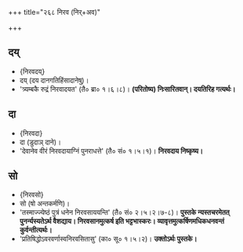+++
title="२६८ निरव (निर्+अव)"

+++

## दय्
- {निरवदय्}
- दय् (दय दानगतिहिंसादानेषु)।
- 'त्र्यम्बकै रुद्रं निरवादयत' (तै० ब्रा० १।६।८)। **(परितोष्य) निःसारितवान्। दयतिरिह गत्यर्थः।**

## दा
- {निरवदा}
- दा (डुदाञ् दाने)।
- 'देवानेव वीरं निरवदायाग्निं पुनराधत्ते' (तै० सं० १।५।१)। **निरवदाय निष्कृष्य।**

## सो
- {निरवसो}
- सो (षो अन्तकर्मणि)।
- 'तस्माज्ज्येष्ठं पुत्रं धनेन निरवसाययन्ति' (तै० सं० २।५।२।७-८)। **पुस्तके न्यस्तचरमेतत् पुनर्न्यस्यतेऽर्थ वैशद्याय। निरवसानमुत्कर्ष इति भट्टभास्करः। व्यावृत्तमुत्कर्षिणमधिकधनवन्तं कुर्वन्तीत्यर्थः।**
- 'प्रतिषिद्धोऽवरवर्णास्वनिरवसितासु' (का० सू० १।५।२)। **उक्तोऽर्थः पुस्तके।**

